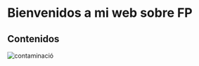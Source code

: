 # Bienvenidos a mi web sobre FP

## Contenidos

<SISTEMAS OPERATIVOS>

![contaminació](https://github.com/user-attachments/assets/19010f59-c8af-4b2b-8042-cbeffaf45df1)
